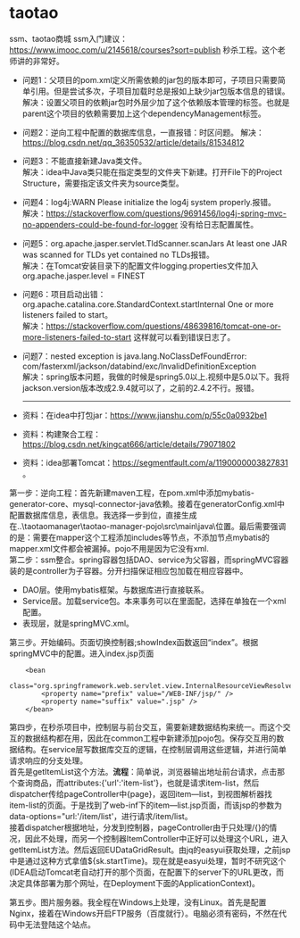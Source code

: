 # taotao
ssm、taotao商城
ssm入门建议：https://www.imooc.com/u/2145618/courses?sort=publish 秒杀工程。这个老师讲的非常好。




- 问题1：父项目的pom.xml定义所需依赖的jar包的版本即可，子项目只需要简单引用。但是尝试多次，子项目加载时总是报如上缺少jar包版本信息的错误。  
解决：设置父项目的依赖jar包时外层少加了这个依赖版本管理的标签<dependencyManagement>。也就是parent这个项目的依赖需要加上这个dependencyManagement标签。
- 问题2：逆向工程中配置的数据库信息，一直报错：时区问题。
  解决：https://blog.csdn.net/qq_36350532/article/details/81534812   
- 问题3：不能直接新建Java类文件。   
  解决：idea中Java类只能在指定类型的文件夹下新建。打开File下的Project Structure，需要指定该文件夹为source类型。
- 问题4：log4j:WARN Please initialize the log4j system properly.报错。   
  解决：https://stackoverflow.com/questions/9691456/log4j-spring-mvc-no-appenders-could-be-found-for-logger 没有给日志配置属性。
- 问题5：org.apache.jasper.servlet.TldScanner.scanJars At least one JAR was scanned for TLDs yet contained no TLDs报错。   
  解决：在Tomcat安装目录下的配置文件logging.properties文件加入org.apache.jasper.level = FINEST  
- 问题6：项目启动出错：org.apache.catalina.core.StandardContext.startInternal One or more listeners failed to start。  
  解决：https://stackoverflow.com/questions/48639816/tomcat-one-or-more-listeners-failed-to-start 这样就可以看到错误日志了。   
- 问题7：nested exception is java.lang.NoClassDefFoundError: com/fasterxml/jackson/databind/exc/InvalidDefinitionException   
  解决：spring版本问题，我做的时候是spring5.0以上.视频中是5.0以下。我将jackson.version版本改成2.9.4就可以了，之前的2.4.2不行。报错。
  
  ----------------------
  
- 资料：在idea中打包jar：https://www.jianshu.com/p/55c0a0932be1    
- 资料：构建聚合工程：https://blog.csdn.net/kingcat666/article/details/79071802    
- 资料：idea部署Tomcat：https://segmentfault.com/a/1190000003827831  。
  
   
第一步：逆向工程：首先新建maven工程，在pom.xml中添加mybatis-generator-core、mysql-connector-java依赖。接着在generatorConfig.xml中配置数据库信息，表信息。我选择一步到位，直接生成在..\taotaomanager\taotao-manager-pojo\src\main\java\位置。最后需要强调的是：需要在mapper这个工程添加includes等节点，不添加节点mybatis的mapper.xml文件都会被漏掉。pojo不用是因为它没有xml.          
第二步：ssm整合。spring容器包括DAO、service为父容器，而springMVC容器装的是controller为子容器。分开扫描保证相应包加载在相应容器中。      
- DAO层。使用mybatis框架。与数据库进行直接联系。
- Service层。加载service包。本来事务可以在里面配，选择在单独在一个xml配置。
- 表现层，就是springMVC.xml。

第三步。开始编码。页面切换控制器;showIndex函数返回“index”。根据springMVC中的配置。进入index.jsp页面
````
    <bean
            class="org.springframework.web.servlet.view.InternalResourceViewResolver">
        <property name="prefix" value="/WEB-INF/jsp/" />
        <property name="suffix" value=".jsp" />
    </bean>
````

第四步，在秒杀项目中，控制层与前台交互，需要新建数据结构来统一。而这个交互的数据结构都在用，因此在common工程中新建添加pojo包。保存交互用的数据结构。在service层写数据库交互的逻辑，在控制层调用这些逻辑，并进行简单请求响应的分支处理。   
首先是getItemList这个方法。**流程**：简单说，浏览器输出地址前台请求，点击那个查询商品，而attributes:{'url':'item-list'}，也就是请求item-list，然后dispatcher传给pageController中{page}，返回item—list，到视图解析器找item-list的页面。于是找到了web-inf下的item—list.jsp页面，而该jsp的参数为data-options="url:'/item/list'，进行请求/item/list。   
接着dispatcher根据地址，分发到控制器，pageController由于只处理/{}的情况，因此不处理，而另一个控制器ItemController中正好可以处理这个URL，进入getItemList方法。然后返回EUDataGridResult。由jq的easyui获取处理，之前jsp中是通过这种方式拿值${sk.startTime}。现在就是easyui处理，暂时不研究这个(IDEA启动Tomcat老自动打开的那个页面，在配置下的server下的URL更改，而决定具体部署为那个网址，在Deployment下面的ApplicationContext)。

第五步。图片服务器。我全程在Windows上处理，没有Linux。首先是配置Nginx，接着在Windows开启FTP服务（百度就行）。电脑必须有密码，不然在代码中无法登陆这个站点。

